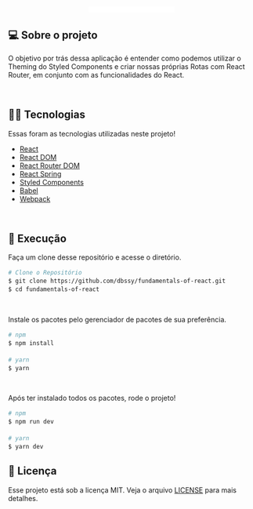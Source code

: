 <p align="center">
  <img src="./.github/fundamentosReact.svg" width="35%">
</p>

## 💻 Sobre o projeto

O objetivo por trás dessa aplicação é entender como podemos utilizar o Theming do Styled Components e criar nossas próprias Rotas com React Router, em conjunto com as funcionalidades do React.

<br>

## 👨‍💻 Tecnologias
Essas foram as tecnologias utilizadas neste projeto!

- [React](https://reactjs.org/)
- [React DOM](https://reactjs.org/docs/react-dom.html)
- [React Router DOM](https://reactrouter.com/en/main)
- [React Spring](https://www.react-spring.dev/)
- [Styled Components](https://styled-components.com/)
- [Babel](https://babeljs.io/)
- [Webpack](https://webpack.js.org/)

<br>

## 🚀 Execução

Faça um clone desse repositório e acesse o diretório.

```bash
# Clone o Repositório
$ git clone https://github.com/dbssy/fundamentals-of-react.git
$ cd fundamentals-of-react
```

<br>

Instale os pacotes pelo gerenciador de pacotes de sua preferência.
```bash
# npm
$ npm install

# yarn
$ yarn
```

<br>

Após ter instalado todos os pacotes, rode o projeto!
```bash
# npm
$ npm run dev

# yarn
$ yarn dev
```

## 📝 Licença

Esse projeto está sob a licença MIT. Veja o arquivo [LICENSE](LICENSE.md) para mais detalhes.
